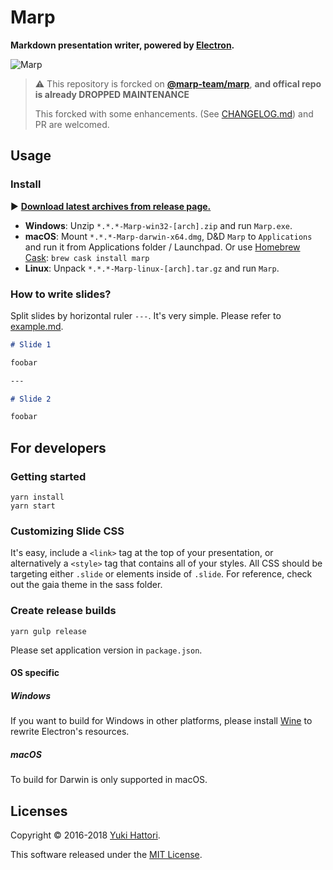Marp
===

**Markdown presentation writer, powered by [Electron](http://electron.atom.io/).**

![Marp](screenshot.png)

> :warning: This repository is forcked on [**@marp-team/marp**](https://github.com/marp-team/marp), **and offical repo is already DROPPED MAINTENANCE**
>
> This forcked with some enhancements. (See [CHANGELOG.md](https://github.com/fedorio/marp/blob/master/CHANGELOG.md))
> and PR are welcomed.

## Usage

### Install

:arrow_forward: **[Download latest archives from release page.](https://github.com/yhatt/marp/releases)**

- **Windows**: Unzip `*.*.*-Marp-win32-[arch].zip` and run `Marp.exe`.
- **macOS**: Mount `*.*.*-Marp-darwin-x64.dmg`, D&D `Marp` to `Applications` and run it from Applications folder / Launchpad. Or use [Homebrew](http://brew.sh) [Cask](https://caskroom.github.io): `brew cask install marp`
- **Linux**: Unpack `*.*.*-Marp-linux-[arch].tar.gz` and run `Marp`.

### How to write slides?

Split slides by horizontal ruler `---`. It's very simple. Please refer to [example.md](https://raw.githubusercontent.com/yhatt/marp/master/example.md).

```md
# Slide 1

foobar

---

# Slide 2

foobar
```

## For developers

### Getting started

```
yarn install
yarn start
```

### Customizing Slide CSS

It's easy, include a `<link>` tag at the top of your presentation, or alternatively a `<style>` tag that contains all of your styles. All CSS should be targeting either `.slide` or elements inside of `.slide`. For reference, check out the gaia theme in the sass folder.

### Create release builds

```
yarn gulp release
```

Please set application version in `package.json`.

#### OS specific

##### Windows

If you want to build for Windows in other platforms, please install [Wine](https://www.winehq.org/) to rewrite Electron's resources.

##### macOS

To build for Darwin is only supported in macOS.

## Licenses

Copyright &copy; 2016-2018 [Yuki Hattori](https://github.com/yhatt).

This software released under the [MIT License](https://github.com/yhatt/marp/blob/master/LICENSE).
